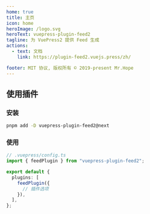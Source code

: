 ```yaml
---
home: true
title: 主页
icon: home
heroImage: /logo.svg
heroText: vuepress-plugin-feed2
tagline: 为 VuePress2 提供 Feed 生成
actions:
  - text: 文档
    link: https://plugin-feed2.vuejs.press/zh/

footer: MIT 协议, 版权所有 © 2019-present Mr.Hope
---
```


<template v-if="!isDev">

- [Atom Feed](/zh/atom.xml)
- [JSON Feed](/zh/feed.json)
- [RSS Feed](/zh/rss.xml)

</template>

## 使用插件

### 安装

```bash
pnpm add -D vuepress-plugin-feed2@next
```

### 使用

```ts
// .vuepress/config.ts
import { feedPlugin } from "vuepress-plugin-feed2";

export default {
  plugins: [
    feedPlugin({
      // 插件选项
    }),
  ],
};
```

<script setup>
const isDev = __VUEPRESS_DEV__;
</script>

